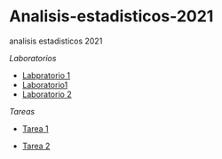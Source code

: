 # Analisis-estadisticos-2021
analisis estadisticos 2021

_Laboratorios_
* [Labpratorio 1](Laboratorios/Laboratorio-1.pdf)
* [Laboratorio1](Laboratorios/Laboratorio-1m.pdf)
* [Laboratorio 2](Laboratorios/Laboratorio-2.pdf)

_Tareas_
* [Tarea 1](Tareas/Tarea_1.pdf)
+ [Tarea 2](Tarea-2.pdf)
